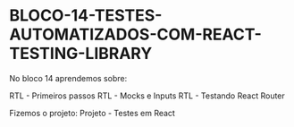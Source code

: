 # BLOCO-14-TESTES-AUTOMATIZADOS-COM-REACT-TESTING-LIBRARY

No bloco 14 aprendemos sobre:

RTL - Primeiros passos
RTL - Mocks e Inputs
RTL - Testando React Router

Fizemos o projeto:
Projeto - Testes em React
